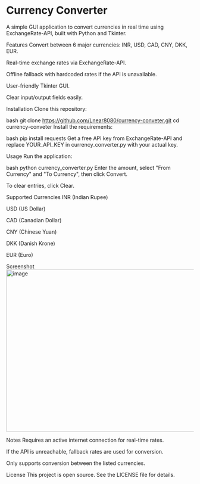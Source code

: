 # Currency Converter
A simple GUI application to convert currencies in real time using ExchangeRate-API, built with Python and Tkinter.

Features
Convert between 6 major currencies: INR, USD, CAD, CNY, DKK, EUR.

Real-time exchange rates via ExchangeRate-API.

Offline fallback with hardcoded rates if the API is unavailable.

User-friendly Tkinter GUI.

Clear input/output fields easily.

Installation
Clone this repository:

bash
git clone https://github.com/Lnear8080/currency-conveter.git
cd currency-conveter
Install the requirements:

bash
pip install requests
Get a free API key from ExchangeRate-API and replace YOUR_API_KEY in currency_converter.py with your actual key.

Usage
Run the application:

bash
python currency_converter.py
Enter the amount, select "From Currency" and "To Currency", then click Convert.

To clear entries, click Clear.

Supported Currencies
INR (Indian Rupee)

USD (US Dollar)

CAD (Canadian Dollar)

CNY (Chinese Yuan)

DKK (Danish Krone)

EUR (Euro)

Screenshot
<img width="749" height="435" alt="image" src="https://github.com/user-attachments/assets/bcedd58a-2728-4564-bfd8-0e082ff5d32d" />


Notes
Requires an active internet connection for real-time rates.

If the API is unreachable, fallback rates are used for conversion.

Only supports conversion between the listed currencies.

License
This project is open source. See the LICENSE file for details.
